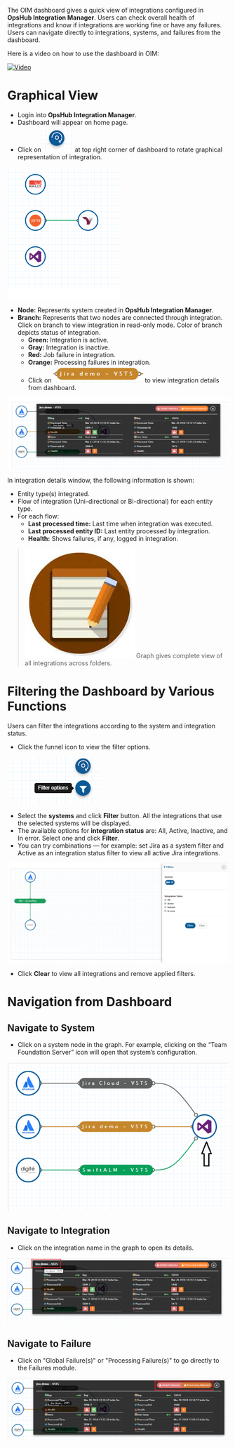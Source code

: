 The OIM dashboard gives a quick view of integrations configured in **OpsHub Integration Manager**. Users can check overall health of integrations and know if integrations are working fine or have any failures. Users can navigate directly to integrations, systems, and failures from the dashboard.

Here is a video on how to use the dashboard in OIM:

[![Video](../assets/Video.jpg)](https://videos.cdn.spotlightr.com/watch/MTY4ODEyNQ==)

# Graphical View

- Login into **OpsHub Integration Manager**.
- Dashboard will appear on home page.
- Click on ![rotate](../assets/rotate.png) at top right corner of dashboard to rotate graphical representation of integration.

![dashboard](../assets/dashboard.png)

- **Node:** Represents system created in **OpsHub Integration Manager**.
- **Branch:** Represents that two nodes are connected through integration. Click on branch to view integration in read-only mode. Color of branch depicts status of integration.
  - **Green:** Integration is active.
  - **Gray:** Integration is inactive.
  - **Red:** Job failure in integration.
  - **Orange:** Processing failures in integration.
  - Click on ![integration branch](../assets/integrationbranch.png) to view integration details from dashboard.

![integrationdetail](../assets/integrationdetail.png)

In integration details window, the following information is shown:

- Entity type(s) integrated.
- Flow of integration (Uni-directional or Bi-directional) for each entity type.
- For each flow:
  - **Last processed time:** Last time when integration was executed.
  - **Last processed entity ID:** Last entity processed by integration.
  - **Health:** Shows failures, if any, logged in integration.

> ![Note](../assets/Note.jpg) Graph gives complete view of all integrations across folders.

# Filtering the Dashboard by Various Functions

Users can filter the integrations according to the system and integration status.

- Click the funnel icon to view the filter options.

![dashboard_filter](../assets/dashboard_filter.PNG)

- Select the **systems** and click **Filter** button. All the integrations that use the selected systems will be displayed.
- The available options for **integration status** are: All, Active, Inactive, and In error. Select one and click **Filter**.
- You can try combinations — for example: set Jira as a system filter and Active as an integration status filter to view all active Jira integrations.

![dashboard_filter_graph](../assets/dashboard_filter_graph.PNG)

- Click **Clear** to view all integrations and remove applied filters.

# Navigation from Dashboard

## Navigate to System

- Click on a system node in the graph. For example, clicking on the “Team Foundation Server” icon will open that system’s configuration.

![Dashboard_Image3](../assets/Dashboard_Image3.png)

## Navigate to Integration

- Click on the integration name in the graph to open its details.

![Dashboard_Image1](../assets/Dashboard_Image1.png)

## Navigate to Failure

- Click on "Global Failure(s)" or "Processing Failure(s)" to go directly to the Failures module.

![Dashboard_Image2](../assets/Dashboard_Image2.png)
